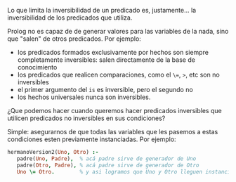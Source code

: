 Lo que limita la inversibilidad de un predicado es, justamente... la inversibilidad de los predicados que utiliza.

Prolog no es capaz de de generar valores para las variables de la nada, sino que "salen" de otros predicados. Por ejemplo:

 * los predicados formados exclusivamente por hechos son siempre completamente inversibles: salen directamente de la base de conocimiento
 * los predicados que realicen comparaciones, como el `\=`, `>`, etc son no inversibles
 * el primer argumento del `is` es inversible, pero el segundo no
 * los hechos universales nunca son inversibles. 

¿Que podemos hacer cuando queremos hacer predicados inversibles que utilicen predicados no inversibles en sus condiciones?

Simple: asegurarnos de que todas las variables que les pasemos a estas condiciones esten previamente instanciadas. Por ejemplo: 

```prolog
hermanoVersion2(Uno, Otro) :-
   padre(Uno, Padre),  % acá padre sirve de generador de Uno
   padre(Otro, Padre), % acá padre sirve de generador de Otro
   Uno \= Otro.        % y asi logramos que Uno y Otro lleguen instanciados
```



